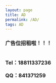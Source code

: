 ```yaml
---
layout: page
title: AD
permalink: /AD/
tags: AD
---
```

<h3>广告位招租啦！！！
<br>
<br>
<p>Tel：18811337236</p>
<p>QQ：841371259</p>
